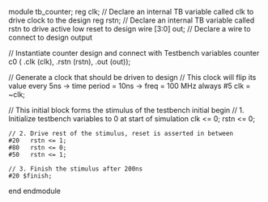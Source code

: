 module tb_counter;
  reg clk;                     // Declare an internal TB variable called clk to drive clock to the design
  reg rstn;                    // Declare an internal TB variable called rstn to drive active low reset to design
  wire [3:0] out;              // Declare a wire to connect to design output

  // Instantiate counter design and connect with Testbench variables
  counter   c0 ( .clk (clk),
                 .rstn (rstn),
                 .out (out));

  // Generate a clock that should be driven to design
  // This clock will flip its value every 5ns -> time period = 10ns -> freq = 100 MHz
  always #5 clk = ~clk;

  // This initial block forms the stimulus of the testbench
  initial begin
    // 1. Initialize testbench variables to 0 at start of simulation
    clk <= 0;
    rstn <= 0;

    // 2. Drive rest of the stimulus, reset is asserted in between
    #20   rstn <= 1;
    #80   rstn <= 0;
    #50   rstn <= 1;

    // 3. Finish the stimulus after 200ns
    #20 $finish;
  end
endmodule
